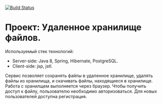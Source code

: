 [![Build Status](https://travis-ci.org/gvg-job4j/simpleWebFileStore.svg?branch=master)](https://travis-ci.org/gvg-job4j/simpleWebFileStore)

 # Проект: Удаленное хранилище файлов.
  
  Используемый стек технологий:
  - Server-side: Java 8, Spring, Hibernate, PostgreSQL.
  - Client-side: jsp, jstl.
  
  Сервис позволяет сохранять файлы в удаленное хранилище, удалять файлы из хранилища, и скачивать файлы, находящиеся в хранилище.
  Работа с хранилщем выполняется через браузер.
  Чтобы получить доступ к файлу, пользователю необходимо авторизоваться.
  Для новых пользователей доступна регистрация.
 
   